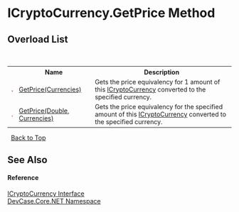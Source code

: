 # ICryptoCurrency.GetPrice Method 
 


## Overload List
&nbsp;<table><tr><th></th><th>Name</th><th>Description</th></tr><tr><td>![Public method](media/pubmethod.gif "Public method")</td><td><a href="M_DevCase_Core_NET_ICryptoCurrency_GetPrice">GetPrice(Currencies)</a></td><td>
Gets the price equivalency for 1 amount of this <a href="T_DevCase_Core_NET_ICryptoCurrency">ICryptoCurrency</a> converted to the specified currency.</td></tr><tr><td>![Public method](media/pubmethod.gif "Public method")</td><td><a href="M_DevCase_Core_NET_ICryptoCurrency_GetPrice_1">GetPrice(Double, Currencies)</a></td><td>
Gets the price equivalency for the specified amount of this <a href="T_DevCase_Core_NET_ICryptoCurrency">ICryptoCurrency</a> converted to the specified currency.</td></tr></table>&nbsp;
<a href="#icryptocurrency.getprice-method">Back to Top</a>

## See Also


#### Reference
<a href="T_DevCase_Core_NET_ICryptoCurrency">ICryptoCurrency Interface</a><br /><a href="N_DevCase_Core_NET">DevCase.Core.NET Namespace</a><br />